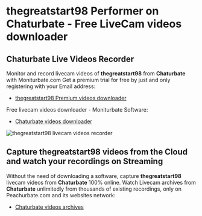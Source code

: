 # thegreatstart98 Performer on Chaturbate - Free LiveCam videos downloader

## Chaturbate Live Videos Recorder

Monitor and record livecam videos of **thegreatstart98** from **Chaturbate** with Moniturbate.com
Get a premium trial for free by just and only registering with your Email address:
* [thegreatstart98 Premium videos downloader](https://moniturbate.com/request-demo-licence-key.html)

Free livecam videos downloader - Moniturbate Software:
* [Chaturbate videos downloader](https://moniturbate.com/moniturbate-download-software.html)

![thegreatstart98 livecam videos recorder](https://peachurnet.com/templates/moniturbate-software.png)


## Capture thegreatstart98 videos from the Cloud and watch your recordings on Streaming

Without the need of downloading a software, capture **thegreatstart98** livecam videos from **Chaturbate** 100% online.
Watch Livecam archives from **Chaturbate** unlimitedly from thousands of existing recordings, only on Peachurbate.com and its websites network:
* [Chaturbate videos archives](https://peachurnet.com/)